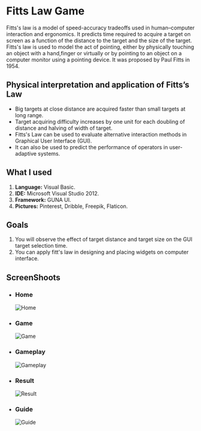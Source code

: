 # Fitts Law Game
<p>Fitts's law is a model of speed-accuracy tradeoffs used in human–computer interaction and ergonomics. It  predicts time required to acquire a target on screen as a function of the distance to the target and the size of the target. Fitts's law is used to model the act of pointing, either by physically touching an object with a hand,finger or virtually  or  by pointing to an object on a computer monitor using a pointing device. It was proposed by Paul Fitts in 1954.</p>

<h2>Physical interpretation and application of Fitts’s Law </h2>
<ul>
    <li>Big targets at close distance are acquired faster than small targets at long range.</li>
    <li>Target  acquiring difficulty increases by one unit for each doubling of  distance  and halving of width  of  target.</li>
    <li>Fitts's Law can be used  to evaluate  alternative interaction methods in Graphical User Interface (GUI).</li>
    <li>It can also be used to predict the performance of operators in user-adaptive systems.</li>
</ul>

<h2>What I used</h2>
<ol>
  <li><b>Language:</b> Visual Basic.</li>
  <li><b>IDE:</b> Microsoft Visual Studio 2012.</li>
  <li><b>Framework:</b> GUNA UI.</li>
  <li><b>Pictures:</b> Pinterest, Dribble, Freepik, Flaticon.</li>
</ol>

<h2>Goals</h2>
<ol>
    <li>You will observe the effect of target distance and target size on the GUI target selection time.</li>
    <li>You  can  apply  fitt's  law  in designing  and placing widgets on computer interface.</li>
</ol>


<h2>ScreenShoots</h2>
<ul>
    <li>
        <h3>Home</h3>
        <img src="https://user-images.githubusercontent.com/84588706/150975294-fe5529d0-2083-4a2e-bb1c-817aecd6946c.jpg" alt="Home">
    </li>
    <li>
        <h3>Game</h3>
        <img src="https://user-images.githubusercontent.com/84588706/150975385-ffe66572-0ff8-429e-8390-166f23b3784b.jpg" alt="Game">
    </li>
    <li>
        <h3>Gameplay</h3>
        <img src="https://user-images.githubusercontent.com/84588706/150975552-9dfbc6a5-eda9-4dde-a6ca-b4ea312816b6.jpg" alt="Gameplay">
    </li>
    <li>
        <h3>Result</h3>
        <img src="https://user-images.githubusercontent.com/84588706/150975615-3abce233-9c7f-4eb7-94c6-b7681c5cdc44.jpg" alt="Result">
    </li>
    <li>
        <h3>Guide</h3>
        <img src="https://user-images.githubusercontent.com/84588706/151102973-622e7ed0-6de6-44cb-a21b-2ee45b83b922.jpg" alt="Guide">
    </li>
</ul>
